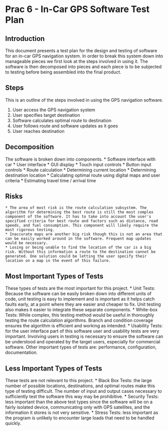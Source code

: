 Prac 6 - In-Car GPS Software Test Plan
==========

Introduction
------------
This document presents a test plan for the design and testing of software for an in-car GPS navigation system. In order to break this system down into manageable pieces we first look at the steps involved in using it. The software is then decomposed into pieces and each piece is to be subjected to testing before being assembled into the final product. 

Steps
-----
This is an outline of the steps involved in using the GPS navigation software. 
1. User access the GPS navigation system
2. User specifies target destination
3. Software calculates optimal route to destination
4. User follows route and software updates as it goes
5. User reaches destination

Decomposition
-------
The software is broken down into components. 
    * Software interface with car
    * User interface
	* GUI display
	* Touch input controls
	* Button input controls
    * Route calculation
	* Determining current location
	* Determining destination location
	* Calculating optimal route using digital maps and user criteria
	* Estimating travel time / arrival time

Risks
------
    * The area of most risk is the route calculation subsystem. The algorithm for determining the best route is still the most complex component of the software. It has to take into account the user's specified criteria for best route and factors such as distance, road speeds, and fuel consumption. This component will likely require the most rigorous testing. 
    * Inaccurate maps are another big risk though this is not an area that can be easily worked around in the software. Frequent map updates would be necessary.
    * Losing or being unable to find the location of the car is a big risk. Without this information a route to the destination cannot be generated. One solution could be letting the user specify their location on a map in the event of this failure. 


Most Important Types of Tests
-----------------
These types of tests are the most important for this project.
    * Unit Tests: Because the software can be easily broken down into different units of code, unit testing is easy to implement and is important as it helps catch faults early, at a point where they are easier and cheaper to fix. Unit testing also makes it easier to integrate these separate components. 
    * White-box Tests: While complex, this testing method would be useful in thoroughly testing the route calculation algorithms. Branch and condition coverage ensures the algorithm is efficient and working as intended.
    * Usability Tests: for the user interface part of this software user and usability tests are very important. Involving users in testing is necessary to ensure the software can be understood and operated by the target users, especially for commercial software.
Other important types of tests are: performance, configuration, documentation.

Less Important Types of Tests
----------------
These tests are not relevant to this project.
    * Black Box Tests: the large number of possible locations, destinations, and optimal routes make this type of testing difficult. The number of input and output cases necessary to sufficiently test the software this way may be prohibitive. 
    * Security Tests: less important than the above test types since the software will be on a fairly isolated device, communicating only with GPS satellites, and the information it stores is not very sensitive. 
    * Stress Tests: less important as the program is unlikely to encounter large loads that need to be handled quickly. 


